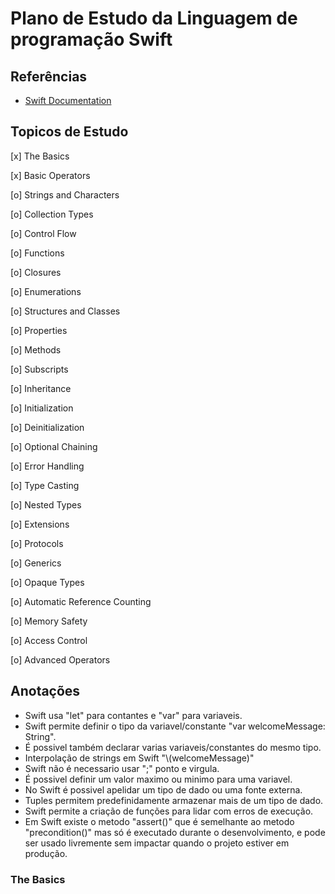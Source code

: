 # Plano de Estudo da Linguagem de programação Swift

## Referências

  * [Swift Documentation](https://docs.swift.org/swift-book/LanguageGuide/TheBasics.html)

## Topicos de Estudo

  [x] The Basics

  [x] Basic Operators

  [o] Strings and Characters
  
  [o] Collection Types
  
  [o] Control Flow
  
  [o] Functions

  [o] Closures
  
  [o] Enumerations
  
  [o] Structures and Classes
  
  [o] Properties
  
  [o] Methods
  
  [o] Subscripts
  
  [o] Inheritance
  
  [o] Initialization
  
  [o] Deinitialization
  
  [o] Optional Chaining
  
  [o] Error Handling
  
  [o] Type Casting
  
  [o] Nested Types
  
  [o] Extensions
  
  [o] Protocols
  
  [o] Generics
  
  [o] Opaque Types
  
  [o] Automatic Reference Counting
  
  [o] Memory Safety
  
  [o] Access Control
  
  [o] Advanced Operators

## Anotações
   - Swift usa "let" para contantes e "var" para variaveis.
   - Swift permite definir o tipo da variavel/constante "var welcomeMessage: String".
  - É possivel também declarar varias variaveis/constantes do mesmo tipo.
  - Interpolação de strings em Swift "\\(welcomeMessage)"
  - Swift não é necessario usar ";" ponto e virgula.
  - É possivel definir um valor maximo ou minimo para uma variavel.
  - No Swift é possivel apelidar um tipo de dado ou uma fonte externa.
  - Tuples permitem predefinidamente armazenar mais de um tipo de dado.
  - Swift permite a criação de funções para lidar com erros de execução.
  - Em Swift existe o metodo "assert()" que é semelhante ao metodo "precondition()" mas só é executado durante o desenvolvimento, e pode ser usado livremente sem impactar quando o projeto estiver em produção. 
    
### The Basics
	
	